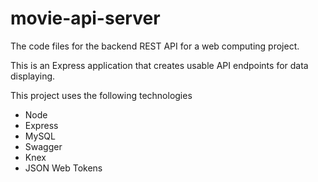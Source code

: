 # movie-api-server

The code files for the backend REST API for a web computing project.

This is an Express application that creates usable API endpoints for data displaying. 

This project uses the following technologies
- Node
- Express
- MySQL
- Swagger
- Knex
- JSON Web Tokens
